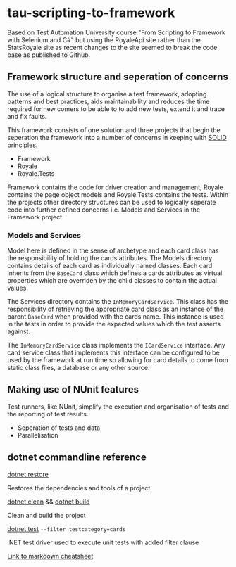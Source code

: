 # tau-scripting-to-framework
Based on Test Automation University course "From Scripting to Framework with Selenium and C#" but using the RoyaleApi site rather than the StatsRoyale site as recent changes to the site seemed to break the code base as published to Github.

## Framework structure and seperation of concerns

The use of a logical structure to organise a test framework, adopting patterns and best practices, aids maintainability and reduces the time required for new comers to be able to to add new tests, extend it and trace and fix faults.

This framework consists of one solution and three projects that begin the seperation the framework into a number of concerns in keeping with [SOLID](https://en.wikipedia.org/wiki/SOLID) principles.

* Framework
* Royale
* Royale.Tests

Framework contains the code for driver creation and management, Royale contains the page object models and Royale.Tests contains the tests. Within the projects other directory structures can be used to logically seperate code into further defined concerns i.e. Models and Services in the Framework project.

### Models and Services

Model here is defined in the sense of archetype and each card class has the responsibility of holding the cards attributes. The Models directory contains details of each card as individually named classes. Each card inherits from the ```BaseCard``` class which defines a cards attributes as virtual properties which are overriden by the child classes to contain the actual values.

The Services directory contains the ```InMemoryCardService```. This class has the responsibility of retrieving the appropriate card class as an instance of the parent ```BaseCard``` when provided with the cards name. This instance is used in the tests in order to provide the expected values which the test asserts against.

The ```InMemoryCardService``` class implements the ```ICardService``` interface. Any card service class that implements this interface can be configured to be used by the framework at run time so allowing for card details to come from static class files, a database or any other source.

## Making use of NUnit features

Test runners, like NUnit, simplify the execution and organisation of tests and the reporting of test results.

* Seperation of tests and data
* Parallelisation

## dotnet commandline reference

[dotnet restore](https://docs.microsoft.com/en-us/dotnet/core/tools/dotnet-restore?tabs=netcore2x)

Restores the dependencies and tools of a project.

[dotnet clean](https://docs.microsoft.com/en-us/dotnet/core/tools/dotnet-clean) && [dotnet build](https://docs.microsoft.com/en-us/dotnet/core/tools/dotnet-build)

Clean and build the project

[dotnet test](https://docs.microsoft.com/en-us/dotnet/core/tools/dotnet-test?tabs=netcore21) `--filter testcategory=cards`

.NET test driver used to execute unit tests with added filter clause

[Link to markdown cheatsheet](https://github.com/adam-p/markdown-here/wiki/Markdown-Cheatsheet)